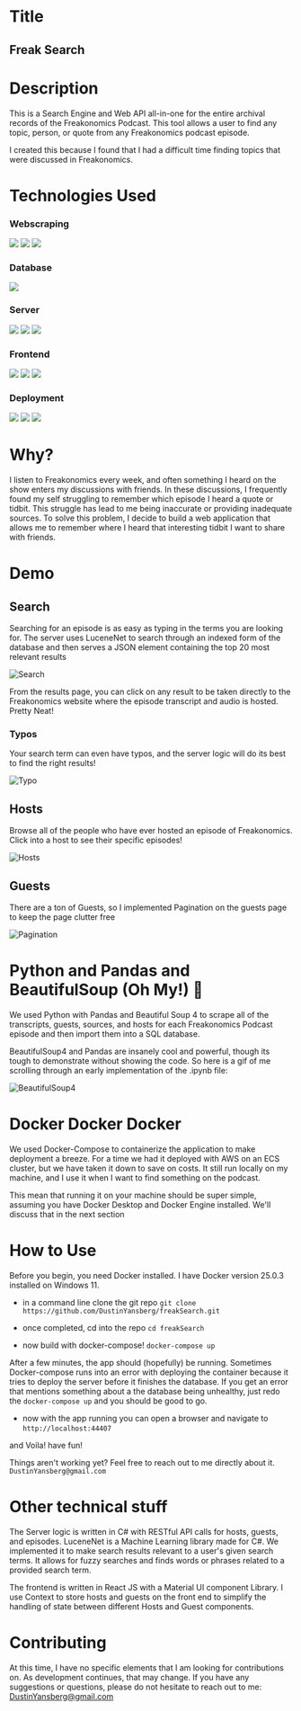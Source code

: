 # Title

## Freak Search

# Description

This is a Search Engine and Web API all-in-one for the entire archival records of the Freakonomics Podcast. This tool allows a user to find any topic, person, or quote from any Freakonomics podcast episode.

I created this because I found that I had a difficult time finding topics that were discussed in Freakonomics.

# Technologies Used

### Webscraping
<img src="https://img.shields.io/badge/python-gray?style=for-the-badge&logo=python&logoColor=white&labelColor=%233776AB&color=gray"/> <img src="https://img.shields.io/badge/beautiful_soup_4-gray?style=for-the-badge&logo=python&logoColor=white&labelColor=%233776AB&color=gray"/> <img src="https://img.shields.io/badge/pandas-gray?style=for-the-badge&logo=pandas&logoColor=white&labelColor=%23150458&color=gray"/>
### Database
<img src="https://img.shields.io/badge/mysql-gray?style=for-the-badge&logo=mysql&logoColor=white&labelColor=%234479A1&color=gray"/> 

### Server
<img src="https://img.shields.io/badge/C%23-gray?style=for-the-badge&logo=csharp&logoColor=white&labelColor=%23A8B9CC&color=gray"/> <img src="https://img.shields.io/badge/.NET-gray?style=for-the-badge&logo=dotnet&logoColor=white&labelColor=%23512BD4&color=gray"/> <img src="https://img.shields.io/badge/Apache_LuceneNet-gray?style=for-the-badge&logo=apache&logoColor=white&labelColor=%23D22128&color=gray"/> 

### Frontend
<img src="https://img.shields.io/badge/javascript-gray?style=for-the-badge&logo=javascript"/> <img src="https://img.shields.io/badge/react-gray?style=for-the-badge&logo=react&logoColor=white&labelColor=%2361DAFB&color=gray"/> <img src="https://img.shields.io/badge/Material%20UI-gray?style=for-the-badge&logo=mui&logoColor=white&labelColor=%23007FFF&color=gray"/> 

### Deployment
<img src="https://img.shields.io/badge/docker-gray?style=for-the-badge&logo=docker&logoColor=white&labelColor=%232496ED&color=gray"/> <img src="https://img.shields.io/badge/aws-gray?style=for-the-badge&logo=amazonaws&logoColor=white&labelColor=%23232F3E&color=gray"/> <img src="https://img.shields.io/badge/ecs-gray?style=for-the-badge&logo=amazonecs&logoColor=white&labelColor=%23FF9900&color=gray"/> 

# Why?

I listen to Freakonomics every week, and often something I heard on the show enters my discussions with friends. In these discussions, I frequently found my self struggling to remember which episode I heard a quote or tidbit. This struggle has lead to me being inaccurate or providing inadequate sources. To solve this problem, I decide to build a web application that allows me to remember where I heard that interesting tidbit I want to share with friends.

# Demo

## Search

Searching for an episode is as easy as typing in the terms you are looking for. The server uses LuceneNet to search through an indexed form of the database and then serves a JSON element containing the top 20 most relevant results

![Search](https://github.com/DustinYansberg/freakSearch/assets/88344280/c7b4d17f-3d75-4570-888d-346441987d08)

From the results page, you can click on any result to be taken directly to the Freakonomics website where the episode transcript and audio is hosted. Pretty Neat!

### Typos
Your search term can even have typos, and the server logic will do its best to find the right results!

![Typo](https://github.com/DustinYansberg/freakSearch/assets/88344280/c83329dd-e566-4763-915d-6fa7b2f3a250)



## Hosts

Browse all of the people who have ever hosted an episode of Freakonomics. Click into a host to see their specific episodes!

![Hosts](https://github.com/DustinYansberg/freakSearch/assets/88344280/dbdb788c-d1f4-4799-9693-3c321bf69ef9)

## Guests

There are a ton of Guests, so I implemented Pagination on the guests page to keep the page clutter free

![Pagination](https://github.com/DustinYansberg/freakSearch/assets/88344280/cac93c2d-4867-4ad8-91be-eafb91184906)

# Python and Pandas and BeautifulSoup (Oh My!) 🎵

We used Python with Pandas and Beautiful Soup 4 to scrape all of the transcripts, guests, sources, and hosts for each Freakonomics Podcast episode and then import them into a SQL database.

BeautifulSoup4 and Pandas are insanely cool and powerful, though its tough to demonstrate without showing the code. So here is a gif of me scrolling through an early implementation of the .ipynb file:

![BeautifulSoup4](https://github.com/DustinYansberg/freakSearch/assets/88344280/f8f02dde-476c-4eb0-bb82-def6acb42011)

# Docker Docker Docker

We used Docker-Compose to containerize the application to make deployment a breeze. For a time we had it deployed with AWS on an ECS cluster, but we have taken it down to save on costs. It still run locally on my machine, and I use it when I want to find something on the podcast.

This mean that running it on your machine should be super simple, assuming you have Docker Desktop and Docker Engine installed. We'll discuss that in the next section


# How to Use

Before you begin, you need Docker installed. I have Docker version 25.0.3 installed on Windows 11.

- in a command line clone the git repo
`git clone https://github.com/DustinYansberg/freakSearch.git`

- once completed, cd into the repo
`cd freakSearch`

- now build with docker-compose!
`docker-compose up`

After a few minutes, the app should (hopefully) be running. Sometimes Docker-compose runs into an error with deploying the container because it tries to deploy the server before it finishes the database. If you get an error that mentions something about a the database being unhealthy, just redo the `docker-compose up` and you should be good to go.

- now with the app running you can open a browser and navigate to `http://localhost:44407`

and Voila! have fun!

Things aren't working yet? Feel free to reach out to me directly about it. `DustinYansberg@gmail.com`



# Other technical stuff

The Server logic is written in C# with RESTful API calls for hosts, guests, and episodes. LuceneNet is a Machine Learning library made for C#. We implemented it to make search results relevant to a user's given search terms. It allows for fuzzy searches and finds words or phrases related to a provided search term. 

The frontend is written in React JS with a Material UI component Library. I use Context to store hosts and guests on the front end to simplify the handling of state between different Hosts and Guest components.



# Contributing

At this time, I have no specific elements that I am looking for contributions on. As development continues, that may change. If you have any suggestions or questions, please do not hesitate to reach out to me: DustinYansberg@gmail.com
